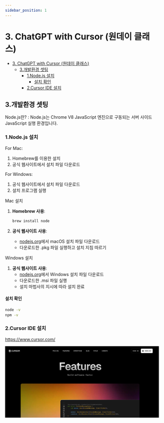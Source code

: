 ```yaml
---
sidebar_position: 1
---
```


# 3. ChatGPT with Cursor (원데이 클래스)    

- [3. ChatGPT with Cursor (원데이 클래스)](#3-chatgpt-with-cursor-원데이-클래스)
  - [3.개발환경 셋팅](#3개발환경-셋팅)
    - [1.Node.js 설치](#1nodejs-설치)
      - [설치 확인](#설치-확인)
    - [2.Cursor IDE 설치](#2cursor-ide-설치)


## 3.개발환경 셋팅  

Node.js란? : Node.js는 Chrome V8 JavaScript 엔진으로 구동되는 서버 사이드 JavaScript 실행 환경입니다.   

### 1.Node.js 설치  

For Mac:
1. Homebrew를 이용한 설치
2. 공식 웹사이트에서 설치 파일 다운로드

For Windows:
1. 공식 웹사이트에서 설치 파일 다운로드
2. 설치 프로그램 실행

Mac 설치

1. **Homebrew 사용**:
   ```bash
   brew install node
   ```

2. **공식 웹사이트 사용**:
   - [nodejs.org](https://nodejs.org)에서 macOS 설치 파일 다운로드
   - 다운로드한 .pkg 파일 실행하고 설치 지침 따르기

Windows 설치

1. **공식 웹사이트 사용**:
   - [nodejs.org](https://nodejs.org)에서 Windows 설치 파일 다운로드
   - 다운로드한 .msi 파일 실행
   - 설치 마법사의 지시에 따라 설치 완료

#### 설치 확인

```bash
node -v
npm -v
```

### 2.Cursor IDE 설치

https://www.cursor.com/  

![Alt text](image.png)  


